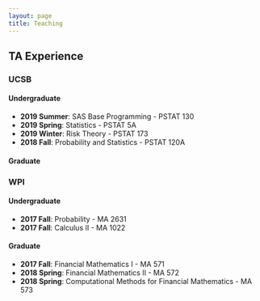 ```yaml
---
layout: page
title: Teaching
---
```


## TA Experience

### UCSB
#### Undergraduate
* **2019 Summer**: SAS Base Programming - PSTAT 130
* **2019 Spring**: Statistics - PSTAT 5A
* **2019 Winter**: Risk Theory - PSTAT 173
* **2018 Fall**: Probability and Statistics - PSTAT 120A


#### Graduate

### WPI
#### Undergraduate
* **2017 Fall**: Probability - MA 2631
* **2017 Fall**: Calculus II - MA 1022

#### Graduate
* **2017 Fall**: Financial Mathematics I - MA 571
* **2018 Spring**: Financial Mathematics II - MA 572
* **2018 Spring**: Computational Methods for Financial Mathematics - MA 573

